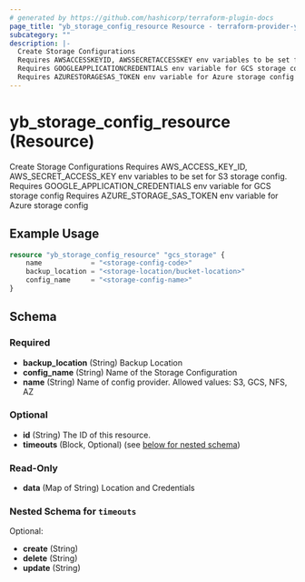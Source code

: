 ```yaml
---
# generated by https://github.com/hashicorp/terraform-plugin-docs
page_title: "yb_storage_config_resource Resource - terraform-provider-yugabytedb-anywhere"
subcategory: ""
description: |-
  Create Storage Configurations
  Requires AWSACCESSKEYID, AWSSECRETACCESSKEY env variables to be set for S3 storage config.
  Requires GOOGLEAPPLICATIONCREDENTIALS env variable for GCS storage config
  Requires AZURESTORAGESAS_TOKEN env variable for Azure storage config
---
```


# yb_storage_config_resource (Resource)

Create Storage Configurations
Requires AWS_ACCESS_KEY_ID, AWS_SECRET_ACCESS_KEY env variables to be set for S3 storage config.
Requires GOOGLE_APPLICATION_CREDENTIALS env variable for GCS storage config
Requires AZURE_STORAGE_SAS_TOKEN env variable for Azure storage config

## Example Usage

```terraform
resource "yb_storage_config_resource" "gcs_storage" {
    name            = "<storage-config-code>"
    backup_location = "<storage-location/bucket-location>"
    config_name     = "<storage-config-name>"
}
```

<!-- schema generated by tfplugindocs -->
## Schema

### Required

- **backup_location** (String) Backup Location
- **config_name** (String) Name of the Storage Configuration
- **name** (String) Name of config provider. Allowed values: S3, GCS, NFS, AZ

### Optional

- **id** (String) The ID of this resource.
- **timeouts** (Block, Optional) (see [below for nested schema](#nestedblock--timeouts))

### Read-Only

- **data** (Map of String) Location and Credentials

<a id="nestedblock--timeouts"></a>
### Nested Schema for `timeouts`

Optional:

- **create** (String)
- **delete** (String)
- **update** (String)


